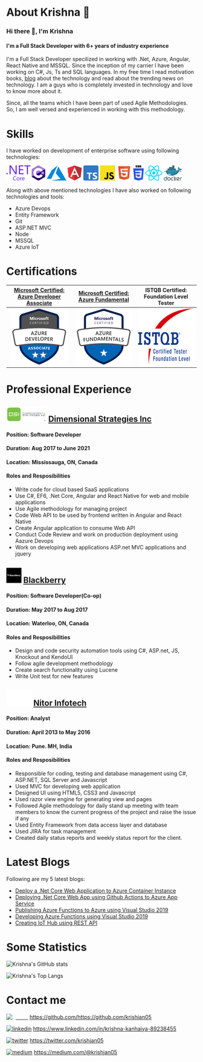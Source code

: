 # About Krishna 👋

<!--Hi I'm Krishna, a Full Stack developer with more than 6 years of industry experience.

![Krishna's GitHub stats](https://github-readme-stats.vercel.app/api?username=krishjan05&show_icons=true&theme=radical)

![Krishna's Top Langs](https://github-readme-stats.vercel.app/api/top-langs/?username=krishjan05&show_icons=true&theme=radical)



![Krishna's wakatime stats](https://github-readme-stats.vercel.app/api/wakatime?username=krishjan05&show_icons=true&theme=radical)

[![willianrod's wakatime stats](https://github-readme-stats.vercel.app/api/wakatime?username=krishjan05)](https://github.com/anuraghazra/github-readme-stats)

**krishjan05/krishjan05** is a ✨ _special_ ✨ repository because its `README.md` (this file) appears on your GitHub profile.

Here are some ideas to get you started:

- 🔭 I’m currently working on ...
- 🌱 I’m currently learning ...
- 👯 I’m looking to collaborate on ...
- 🤔 I’m looking for help with ...
- 💬 Ask me about ...
- 📫 How to reach me: ...
- 😄 Pronouns: ...
- ⚡ Fun fact: ...
-->

### Hi there 👋, I'm Krishna
#### I'm a Full Stack Developer with 6+ years of industry experience

I'm a Full Stack Developer specilized in working with .Net, Azure, Angular, React Native and MSSQL. Since the inception of my carrier I have been working on C#, Js, Ts and SQL languages. In my free time I read motivation books, [blog](https://medium.com/@krishjan05) about the technology and read about the trending news on technology. I am a guys who is completely invested in technology and love to know more about it.

Since, all the teams which I have been part of used Agile Methodologies. So, I am well versed and experienced in working with this methodology.

# Skills
I have worked on development of enterprise software using following technologies:

<img src='https://github.com/krishjan05/krishjan05/blob/main/dot-net-core-7.svg' alt='dotnetcore' height='40'> <img src='https://github.com/krishjan05/krishjan05/blob/main/c-sharp-c-seeklogo.com.svg' alt='csharp' height='40'> <img src='https://github.com/krishjan05/krishjan05/blob/main/microsoft-azureicon-seeklogo.com.svg' alt='azure' height='40'> <img src='https://github.com/krishjan05/krishjan05/blob/main/angular-seeklogo.com.svg' alt='angular' height='40'> <img src='https://github.com/krishjan05/krishjan05/blob/main/ts-logo-512.svg' alt='typescript' height='40'> <img src='https://github.com/krishjan05/krishjan05/blob/main/javascript-js-seeklogo.com.svg' alt='javascript' height='40'> <img src='https://github.com/krishjan05/krishjan05/blob/main/html5-without-wordmark-color.svg' alt='html5' height='40'> <img src='https://github.com/krishjan05/krishjan05/blob/main/css-logo.svg' alt='css' height='40'> <img src='https://github.com/krishjan05/krishjan05/blob/main/react-native.svg' alt='reactnative' height='40'> <img src='https://github.com/krishjan05/krishjan05/blob/main/docker.svg' alt='docker' height='40'>
<!--
Along with working with these technologies I also continuously write blogs about these, you can read them at [Medium](https://medium.com/@krishjan05). If you need any help in the above technologies, reach out to me via any channel specifies in [Contact me](#contact-me) section. -->

Along with above mentioned technologies I have also worked on following technologies and tools:
- Azure Devops
- Entity Framework
- Git
- ASP.NET MVC
- Node
- MSSQL
- Azure IoT

# Certifications
 
 | [Microsoft Certified: Azure Developer Associate](https://www.credly.com/badges/a54bb419-b0d9-4e8d-a62d-b09a1351860d)   | [Microsoft Certified: Azure Fundamental](https://www.credly.com/badges/07ccd688-fa91-4b0c-9c7d-ecb69adbae7d)   | ISTQB Certified: Foundation Level Tester |
 |  :---: | :---: | :---: |
| [<img src="https://github.com/krishjan05/krishjan05/blob/main/microsoft-certified-azure-developer-associate.1.png" alt="azure-developer-associate" height=150 />](https://www.credly.com/badges/a54bb419-b0d9-4e8d-a62d-b09a1351860d)  | [<img src="https://github.com/krishjan05/krishjan05/blob/main/microsoft-certified-azure-fundamentals.png" alt="azure-fundamental" height=150 />](https://www.credly.com/badges/07ccd688-fa91-4b0c-9c7d-ecb69adbae7d)  | <img src="https://github.com/krishjan05/krishjan05/blob/main/istqb-logo.png" alt="azure-fundamental" height=150 />



# Professional Experience


## [<img src="https://github.com/krishjan05/krishjan05/blob/main/DSI-Logo_PNG_2021-04-27-1.png" alt="dsilogo" height=40/>](https://www.dstrat.com/) [Dimensional Strategies Inc](https://www.dstrat.com/)
#### Position: Software Developer
#### Duration: Aug 2017 to June 2021
#### Location: Mississauga, ON, Canada
#### Roles and Resposibilities
- Write code for cloud based SaaS applications
- Use C#, EF6, .Net Core, Angular and React Native for web and mobile applications
- Use Agile methodology for managing project
- Code Web API to be used by frontend written in Angular and React Native
- Create Angular application to consume Web API
- Conduct Code Review and work on production deployment using Aazure Devops
- Work on developing web applications ASP.net MVC applications and jquery

## [<img src="https://github.com/krishjan05/krishjan05/blob/main/Blackberry-logo.jpg" alt="bblogo" height=40/>](https://www.blackberry.com/) [Blackberry](https://www.blackberry.com/)
#### Position: Software Developer(Co-op)
#### Duration: May 2017 to Aug 2017
#### Location: Waterloo, ON, Canada
#### Roles and Resposibilities
- Design and code security automation tools using C#, ASP.net, JS, Knockout and KendoUI
- Follow agile development methodology
- Create search functionality using Lucene
- Write Unit test for new features

## [<img src="https://github.com/krishjan05/krishjan05/blob/main/nitor%20log.png" alt="nitorlogo" height=40/>](https://www.nitorinfotech.com/) [Nitor Infotech](https://www.nitorinfotech.com/)
#### Position: Analyst
#### Duration: April 2013 to May 2016
#### Location: Pune. MH, India
#### Roles and Resposibilities
- Responsible for coding, testing and database management using C#, ASP.NET, SQL Server and Javascript
- Used MVC for developing web application
- Designed UI using HTML5, CSS3 and Javascript
- Used razor view engine for generating view and pages
- Followed Agile methodology for daily stand up meeting with team members to know the current progress of the project and raise the issue if any
- Used Entity Framework from data access layer and database
- Used JIRA for task management
- Created daily status reports and weekly status report for the client.


# Latest Blogs
Following are my 5 latest blogs:
- [Deploy a .Net Core Web Application to Azure Container Instance](https://medium.com/@krishjan05/deploy-a-net-core-web-application-to-azure-container-instance-b016c321b1de)
- [Deploying .Net Core Web App using Github Actions to Azure App Service](https://medium.com/@krishjan05/deploying-net-core-web-app-using-github-actions-to-azure-app-service-14aff9b668f1)
- [Publishing Azure Functions to Azure using Visual Studio 2019](https://medium.com/@krishjan05/publishing-azure-functions-to-azure-using-visual-studio-2019-29adc1a03e9b)
- [Developing Azure Functions using Visual Studio 2019](https://medium.com/@krishjan05/developing-azure-functions-using-visual-studio-2019-b32d144d3f5f)
- [Creating IoT Hub using REST API](https://medium.com/@krishjan05/creating-iot-hub-using-rest-api-675851e4427)


# Some Statistics

![Krishna's GitHub stats](https://github-readme-stats.vercel.app/api?username=krishjan05&show_icons=true&theme=radical)

![Krishna's Top Langs](https://github-readme-stats.vercel.app/api/top-langs/?username=krishjan05&show_icons=true&theme=radical)

# Contact me
[<img src='https://cdn.jsdelivr.net/npm/simple-icons@3.0.1/icons/github.svg' alt='github' height='40' style="color:white;">](https://github.com/https://github.com/krishjan05)    https://github.com/https://github.com/krishjan05 

[<img src='https://cdn.jsdelivr.net/npm/simple-icons@3.0.1/icons/linkedin.svg' alt='linkedin' height='40'>](https://www.linkedin.com/in/https://www.linkedin.com/in/krishna-kanhaiya-89238455//)  https://www.linkedin.com/in/krishna-kanhaiya-89238455

[<img src='https://cdn.jsdelivr.net/npm/simple-icons@3.0.1/icons/twitter.svg' alt='twitter' height='40'>](https://twitter.com/https://twitter.com/krishjan05)  https://twitter.com/krishjan05

[<img src='https://cdn.jsdelivr.net/npm/simple-icons@3.0.1/icons/medium.svg' alt='medium' height='40'>](https://medium.com/@krishjan05) https://medium.com/@krishjan05
